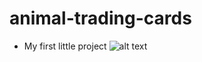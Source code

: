 # animal-trading-cards
* My first little project
![alt text](https://github.com/kingmathers92/animal-trading-cards/master/design-prototype.png)
